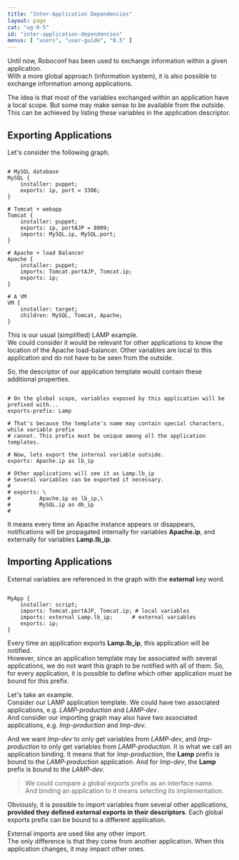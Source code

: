 ```yaml
---
title: "Inter-Application Dependencies"
layout: page
cat: "ug-0-5"
id: "inter-application-dependencies"
menus: [ "users", "user-guide", "0.5" ]
---
```


Until now, Roboconf has been used to exchange information within a given application.  
With a more global approach (information system), it is also possible to exchange information
among applications.

The idea is that most of the variables exchanged within an application have a local scope.
But some may make sense to be available from the outside. This can be achieved by listing
these variables in the application descriptor.


## Exporting Applications

Let's consider the following graph.

<pre><code class="language-roboconf">
# MySQL database
MySQL { 
	installer: puppet;
	exports: ip, port = 3306;
}     

# Tomcat + webapp
Tomcat {
	installer: puppet; 
	exports: ip, portAJP = 8009;
	imports: MySQL.ip, MySQL.port;
}

# Apache + load Balancer
Apache { 
	installer: puppet; 
	imports: Tomcat.portAJP, Tomcat.ip;
	exports: ip;
}

# A VM
VM {
	installer: target;
	children: MySQL, Tomcat, Apache;
}
</code></pre>

This is our usual (simplified) LAMP example.  
We could consider it would be relevant for other applications to know the location of the Apache load-balancer.
Other variables are local to this application and do not have to be seen from the outside.

So, the descriptor of our application template would contain these additional properties.

```properties

# On the global scope, variables exposed by this application will be prefixed with...
exports-prefix: Lamp

# That's because the template's name may contain special characters, while variable prefix
# cannot. This prefix must be unique among all the application templates.

# Now, lets export the internal variable outside.
exports: Apache.ip as lb_ip

# Other applications will see it as Lamp.lb_ip
# Several variables can be exported if necessary.
# 
# exports: \
#         Apache.ip as lb_ip,\
#         MySQL.ip as db_ip
# 
```

It means every time an Apache instance appears or disappears, notifications will be propagated internally for
variables **Apache.ip**, and externally for variables **Lamp.lb_ip**.


## Importing Applications

External variables are referenced in the graph with the **external** key word.

<pre><code class="language-roboconf">
MyApp { 
	installer: script; 
	imports: Tomcat.portAJP, Tomcat.ip; # local variables
	imports: external Lamp.lb_ip;      # external variables
	exports: ip;
}
</code></pre>

Every time an application exports **Lamp.lb_ip**, this application will be notified.  
However, since an application template may be associated with several applications, we do not want this graph
to be notified with all of them. So, for every application, it is possible to define which other application must
be bound for this prefix.

Let's take an example.  
Consider our LAMP application template. We could have two associated applications, e.g. *LAMP-production* and *LAMP-dev*.  
And consider our importing graph may also have two associated applications, e.g. *Imp-production* and *Imp-dev*.

And we want *Imp-dev* to only get variables from *LAMP-dev*, and *Imp-production* to only get variables from *LAMP-production*.
It is what we call an application binding. It means that for *Imp-production*, the **Lamp** prefix is bound to the *LAMP-production*
application. And for *Imp-dev*, the **Lamp** prefix is bound to the *LAMP-dev*.

> We could compare a global exports prefix as an interface name.  
> And binding an application to it means selecting its implementation.

Obviously, it is possible to import variables from several other applications, **provided they defined external exports in their descriptors**.
Each global exports prefix can be bound to a different application.

External imports are used like any other import.  
The only difference is that they come from another application. When this application changes, it may impact other ones.

